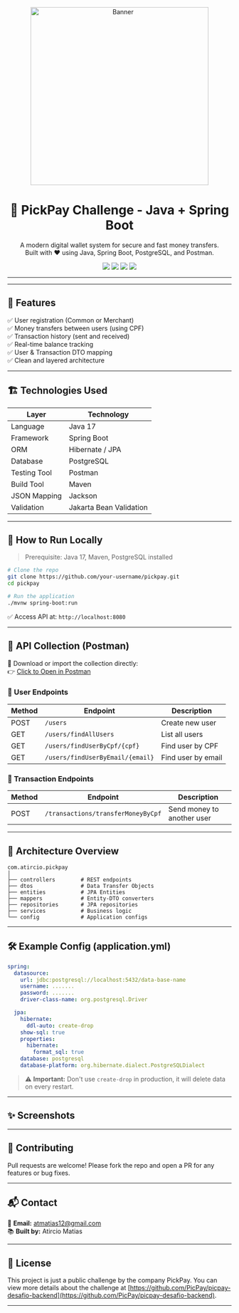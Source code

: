<p align="center">
  <img src="https://media3.giphy.com/media/v1.Y2lkPTc5MGI3NjExZTN4Z2wwcHE1czl5MXEybHNzbmx0eTd5bTQzbWs3c2kzazBuN2JmcSZlcD12MV9pbnRlcm5hbF9naWZfYnlfaWQmY3Q9Zw/qgQUggAC3Pfv687qPC/giphy.gif" width="400" alt="Banner"/>
</p>

<h1 align="center">💸 PickPay Challenge - Java + Spring Boot</h1>

<p align="center">
  A modern digital wallet system for secure and fast money transfers.
  <br/>
  Built with ❤️ using Java, Spring Boot, PostgreSQL, and Postman.
</p>

<p align="center">
  <a href="https://www.java.com"><img src="https://img.shields.io/badge/Java-ED8B00?style=for-the-badge&logo=java&logoColor=white"/></a>
  <a href="https://spring.io/projects/spring-boot"><img src="https://img.shields.io/badge/SpringBoot-6DB33F?style=for-the-badge&logo=springboot&logoColor=white"/></a>
  <a href="https://www.postgresql.org/"><img src="https://img.shields.io/badge/PostgreSQL-4169E1?style=for-the-badge&logo=postgresql&logoColor=white"/></a>
  <a href="https://www.postman.com/"><img src="https://img.shields.io/badge/Postman-FF6C37?style=for-the-badge&logo=postman&logoColor=white"/></a>
</p>

---
---

## 📌 Features

✅ User registration (Common or Merchant)\
✅ Money transfers between users (using CPF)\
✅ Transaction history (sent and received)\
✅ Real-time balance tracking\
✅ User & Transaction DTO mapping\
✅ Clean and layered architecture

---

## 🏗️ Technologies Used

| Layer        | Technology              |
| ------------ | ----------------------- |
| Language     | Java 17                 |
| Framework    | Spring Boot             |
| ORM          | Hibernate / JPA         |
| Database     | PostgreSQL              |
| Testing Tool | Postman                 |
| Build Tool   | Maven                   |
| JSON Mapping | Jackson                 |
| Validation   | Jakarta Bean Validation |

---

## 🔧 How to Run Locally

> Prerequisite: Java 17, Maven, PostgreSQL installed

```bash
# Clone the repo
git clone https://github.com/your-username/pickpay.git
cd pickpay

# Run the application
./mvnw spring-boot:run
```

✅ Access API at: `http://localhost:8080`

---

## 🧚️ API Collection (Postman)

📁 Download or import the collection directly:\
👉 [Click to Open in Postman](https://speeding-eclipse-752598.postman.co/workspace/New-Team-Workspace~ccee2d7a-d365-46bf-85aa-56b41fdc7fed/collection/24192282-9ea5f5a6-1121-4920-be4f-2cb988477a61?action=share\&source=collection_link\&creator=24192282)

### 🔹 User Endpoints

| Method | Endpoint                         | Description        |
| ------ | -------------------------------- | ------------------ |
| POST   | `/users`                         | Create new user    |
| GET    | `/users/findAllUsers`            | List all users     |
| GET    | `/users/findUserByCpf/{cpf}`     | Find user by CPF   |
| GET    | `/users/findUserByEmail/{email}` | Find user by email |

### 🔹 Transaction Endpoints

| Method | Endpoint                           | Description                |
| ------ | ---------------------------------- | -------------------------- |
| POST   | `/transactions/transferMoneyByCpf` | Send money to another user |

---

## 🧠 Architecture Overview

```
com.atircio.pickpay
│
├── controllers        # REST endpoints
├── dtos               # Data Transfer Objects
├── entities           # JPA Entities
├── mappers            # Entity-DTO converters
├── repositories       # JPA repositories
├── services           # Business logic
└── config             # Application configs
```

---

## 🛠️ Example Config (application.yml)

```yaml
spring:
  datasource:
    url: jdbc:postgresql://localhost:5432/data-base-name
    username: .......
    password: .......
    driver-class-name: org.postgresql.Driver

  jpa:
    hibernate:
      ddl-auto: create-drop
    show-sql: true
    properties:
      hibernate:
        format_sql: true
    database: postgresql
    database-platform: org.hibernate.dialect.PostgreSQLDialect
```

> ⚠️ **Important:** Don't use `create-drop` in production, it will delete data on every restart.

---

## ✨ Screenshots

---

## 🤝 Contributing

Pull requests are welcome! Please fork the repo and open a PR for any features or bug fixes.

---

## 📬 Contact

📧 **Email:** [atmatias12@gmail.com](mailto\:atmatias12@gmail.com)\
📚 **Built by:** Atircio Matias

---

## 📃 License

This project is just a public challenge by the company PickPay. You can view more details about the challenge at [https://github.com/PicPay/picpay-desafio-backend](https://github.com/PicPay/picpay-desafio-backend).

---

